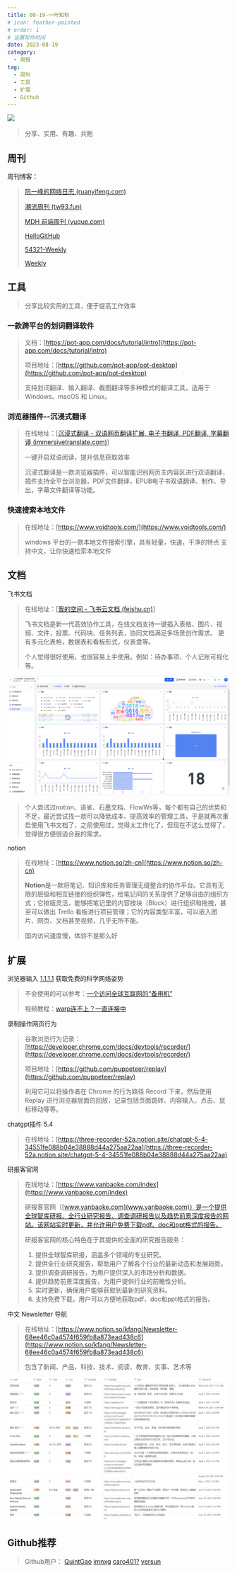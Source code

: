 ```yaml
---
title: 08-19-一叶知秋
# icon: feather-pointed
# order: 1
# 设置写作时间
date: 2023-08-19
category:
  - 周报
tag:
  - 周刊
  - 工具
  - 扩展
  - Github
---
```


![](https://easyimage.smitten.top/i/2023/03/06/x3dazk.webp)

> 分享、实用、有趣、共勉


## 周刊

周刊博客：

> [阮一峰的网络日志 (ruanyifeng.com)](http://www.ruanyifeng.com/blog/)
> 
> [潮流周刊 (tw93.fun)](https://weekly.tw93.fun/)
> 
> [MDH 前端周刊 (yuque.com)](https://www.yuque.com/chencheng/mdh-weekly)
> 
> [HelloGitHub](https://hellogithub.com/)
> 
> [54321-Weekly](https://github.com/versun/54321-Weekly)
> 
> [Weekly](https://x.yct.ee/tag/Weekly)



## 工具

> 分享比较实用的工具，便于提高工作效率

### 一款跨平台的划词翻译软件

> 文档：[https://pot-app.com/docs/tutorial/intro](https://pot-app.com/docs/tutorial/intro)
> 
> 项目地址：[https://github.com/pot-app/pot-desktop](https://github.com/pot-app/pot-desktop)
> 
> 支持划词翻译、输入翻译、截图翻译等多种模式的翻译工具，适用于 Windows、macOS 和 Linux。


### 浏览器插件--沉浸式翻译

> 在线地址：[[沉浸式翻译 - 双语网页翻译扩展, 电子书翻译, PDF翻译, 字幕翻译 (immersivetranslate.com)](https://immersivetranslate.com/)]
> 
> 一键开启双语阅读，提升信息获取效率
> 
> 沉浸式翻译是一款浏览器插件，可以智能识别网页主内容区进行双语翻译，插件支持全平台浏览器，PDF文件翻译，EPUB电子书双语翻译、制作、导出，字幕文件翻译等功能。



### 快速搜索本地文件

> 在线地址：[https://www.voidtools.com/](https://www.voidtools.com/)
> 
> windows 平台的一款本地文件搜索引擎，具有轻量，快速，干净的特点 支持中文，让你快速检索本地文件



## 文档

飞书文档

> 在线地址：[[我的空间 - 飞书云文档 (feishu.cn)](https://ocxfa4l2ug.feishu.cn/drive/me/)]
> 
> 飞书文档是新一代高效协作工具，在线文档支持一键插入表格、图片、视频、文件，投票、代码块、任务列表，协同文档满足多场景创作需求。 更有多元化表格，数据表和看板形式，仪表盘等。
> 
> 个人觉得很好使用，也很容易上手使用。例如：待办事项、个人记账可视化等。

![](./assets/2023-08-19_14-18-14.png)

> 个人尝试过notion、语雀、石墨文档、FlowWs等，每个都有自己的优势和不足，最近尝试找一款可以降低成本、提高效率的管理工具，于是就再次重启使用飞书文档了，之前使用过，觉得太工作化了，但现在不这么觉得了，觉得很方便很适合我的需求。

notion
> 在线地址：[https://www.notion.so/zh-cn](https://www.notion.so/zh-cn)
> 
> **Notion**是一款将笔记、知识库和任务管理无缝整合的协作平台。它具有无限的层级和相互链接的组织弹性，给笔记间的关系提供了足够自由的组织方式；它排版灵活，能够把笔记里的内容按块（Block）进行组织和拖拽，甚至可以做出 Trello 看板进行项目管理；它的内容类型丰富，可以嵌入图片、网页、文档甚至视频，几乎无所不能。
> 
> 国内访问速度慢，体验不是那么好



## 扩展

浏览器输入 [1.1.1.1](1.1.1.1) 获取免费的科学网络姿势

> 不会使用的可以参考：[一个访问全球互联网的“备用机”](https://www.barryi.me/posts/CloudflareZeroTrust.html)
> 
> 视频教程：[warp连不上？一直连接中](https://www.youtube.com/watch?v=LNtSnbsONK0)


录制操作网页行为

> 谷歌浏览行为记录：[https://developer.chrome.com/docs/devtools/recorder/](https://developer.chrome.com/docs/devtools/recorder/)
> 
> 项目地址：[https://github.com/puppeteer/replay](https://github.com/puppeteer/replay)
> 
> 利用它可以将操作者在 Chrome 的行为路径 Record 下来，然后使用 Replay 进行浏览器层面的回放，记录包括页面跳转、内容输入、点击、鼠标移动等等。

chatgpt插件 5.4

> 在线地址：[https://three-recorder-52a.notion.site/chatgpt-5-4-34551fe088b04e38888d44a275aa22aa](https://three-recorder-52a.notion.site/chatgpt-5-4-34551fe088b04e38888d44a275aa22aa)


研报客官网
> 在线地址：[https://www.yanbaoke.com/index](https://www.yanbaoke.com/index)
> 
> 研报客官网（[www.yanbaoke.com](www.yanbaoke.com)）是一个提供全球智库研报、全行业研究报告、调查调研报告以及趋势前景深度报告的网站。该网站实时更新，并允许用户免费下载pdf、doc和ppt格式的报告。
> 
> 研报客官网的核心特色在于其提供的全面的研究报告服务：
> 
> 1.  提供全球智库研报，涵盖多个领域的专业研究。
> 2.  提供全行业研究报告，帮助用户了解各个行业的最新动态和发展趋势。
> 3.  提供调查调研报告，为用户提供深入的市场分析和数据。
> 4.  提供趋势前景深度报告，为用户提供行业的前瞻性分析。
> 5.  实时更新，确保用户能够获取到最新的研究资料。
> 6.  支持免费下载，用户可以方便地获取pdf、doc和ppt格式的报告。



中文 Newsletter 导航

> 在线地址：[https://www.notion.so/kfang/Newsletter-68ee46c0a4574f659fb8a873ead438c6](https://www.notion.so/kfang/Newsletter-68ee46c0a4574f659fb8a873ead438c6)
> 
> 包含了新闻、产品、科技、技术、阅读、教育、实事、艺术等

![](./assets/2023-08-19_16-13-06.png)

## Github推荐


> Github用户：
> [QuintGao](https://github.com/QuintGao)
> [imnxg](https://github.com/imnxg?tab=stars)
> [caro401?](https://github.com/caro401?tab=stars)
> [versun](https://github.com/versun?tab=stars)



